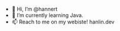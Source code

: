 - 👋 Hi, I’m @hannert
- 🌱 I’m currently learning Java.
- 📫 Reach to me on my webiste! hanlin.dev

<!---
hannert/hannert is a ✨ special ✨ repository because its `README.md` (this file) appears on your GitHub profile.
You can click the Preview link to take a look at your changes.
--->
